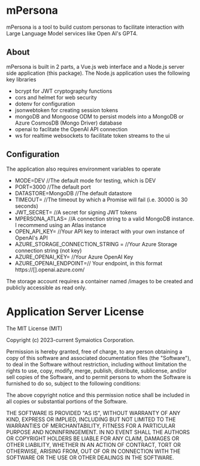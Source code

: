 # mPersona
mPersona is a tool to build custom personas to facilitate interaction with Large Language Model services like Open AI's GPT4.

## About
mPersona is built in 2 parts, a Vue.js web interface and a Node.js server side application (this package).
The Node.js application uses the following key libraries
- bcrypt for JWT cryptography functions
- cors and helmet for web security
- dotenv for configuration
- jsonwebtoken for creating session tokens
- mongoDB and Mongoose ODM to persist models into a MongoDB or Azure CosmosDB (Mongo Driver) database
- openai to faclitate the OpenAI API connection
- ws for realtime websockets to facilitate token streams to the ui


## Configuration
The application also requires environment variables to operate

- MODE=DEV  //The default mode for testing, which is DEV
- PORT=3000 //The default port
- DATASTORE=MongoDB //The default  datastore
- TIMEOUT=  //The timeout by which a Promise will fail (i.e. 30000 is 30 seconds)
- JWT_SECRET= //A secret for signing JWT tokens
- MPERSONA_ATLAS= //A connection string to a valid MongoDB instance. I recommend using an Atlas instance
- OPEN_API_KEY= //Your API key to interact with your own instance of OpenAI's API
- AZURE_STORAGE_CONNECTION_STRING = //Your Azure Storage connection string (not key)
- AZURE_OPENAI_KEY= //Your Azure OpenAI Key
- AZURE_OPENAI_ENDPOINT=// Your endpoint, in this format https://[].openai.azure.com/

The storage account requires a container named /images to be created and publicly accessible as read only.


# Application Server License
The MIT License (MIT)

Copyright (c) 2023-current Symaiotics Corporation.

Permission is hereby granted, free of charge, to any person obtaining a copy
of this software and associated documentation files (the "Software"), to deal
in the Software without restriction, including without limitation the rights
to use, copy, modify, merge, publish, distribute, sublicense, and/or sell
copies of the Software, and to permit persons to whom the Software is
furnished to do so, subject to the following conditions:

The above copyright notice and this permission notice shall be included in
all copies or substantial portions of the Software.

THE SOFTWARE IS PROVIDED "AS IS", WITHOUT WARRANTY OF ANY KIND, EXPRESS OR
IMPLIED, INCLUDING BUT NOT LIMITED TO THE WARRANTIES OF MERCHANTABILITY,
FITNESS FOR A PARTICULAR PURPOSE AND NONINFRINGEMENT. IN NO EVENT SHALL THE
AUTHORS OR COPYRIGHT HOLDERS BE LIABLE FOR ANY CLAIM, DAMAGES OR OTHER
LIABILITY, WHETHER IN AN ACTION OF CONTRACT, TORT OR OTHERWISE, ARISING FROM,
OUT OF OR IN CONNECTION WITH THE SOFTWARE OR THE USE OR OTHER DEALINGS IN
THE SOFTWARE.

